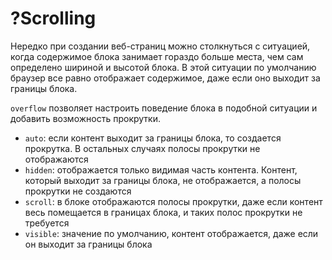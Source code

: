 # ?Scrolling

Нередко при создании веб-страниц можно столкнуться с ситуацией, когда содержимое блока занимает гораздо больше места, чем сам определено шириной и высотой блока. В этой ситуации по умолчанию браузер все равно отображает содержимое, даже если оно выходит за границы блока.

`overflow` позволяет настроить поведение блока в подобной ситуации и добавить возможность прокрутки.

* `auto`: если контент выходит за границы блока, то создается прокрутка. В остальных случаях полосы прокрутки не отображаются
* `hidden`: отображается только видимая часть контента. Контент, который выходит за границы блока, не отображается, а полосы прокрутки не создаются
* `scroll`: в блоке отображаются полосы прокрутки, даже если контент весь помещается в границах блока, и таких полос прокрутки не требуется
* `visible`: значение по умолчанию, контент отображается, даже если он выходит за границы блока
